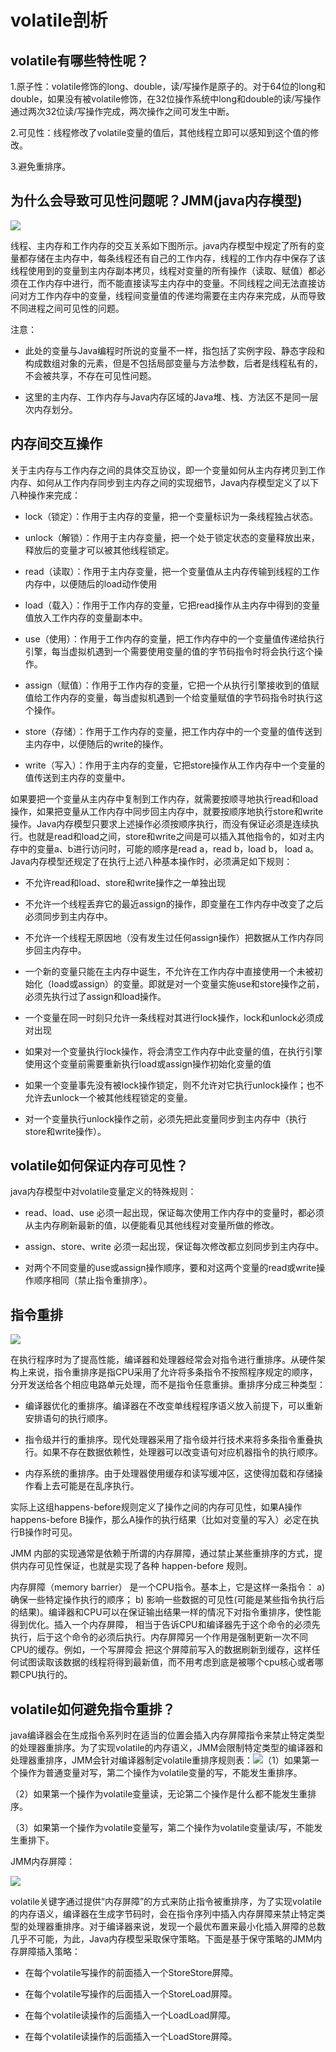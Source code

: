 # volatile剖析

## volatile有哪些特性呢？

1.原子性：volatile修饰的long、double，读/写操作是原子的。对于64位的long和double，如果没有被volatile修饰，在32位操作系统中long和double的读/写操作通过两次32位读/写操作完成，两次操作之间可发生中断。

2.可见性：线程修改了volatile变量的值后，其他线程立即可以感知到这个值的修改。

3.避免重排序。

## 为什么会导致可见性问题呢？JMM\(java内存模型\)

![](/assets/091134177063947.jpg)

线程、主内存和工作内存的交互关系如下图所示。java内存模型中规定了所有的变量都存储在主内存中，每条线程还有自己的工作内存，线程的工作内存中保存了该线程使用到的变量到主内存副本拷贝，线程对变量的所有操作（读取、赋值）都必须在工作内存中进行，而不能直接读写主内存中的变量。不同线程之间无法直接访问对方工作内存中的变量，线程间变量值的传递均需要在主内存来完成，从而导致不同进程之间可见性的问题。

注意：

* 此处的变量与Java编程时所说的变量不一样，指包括了实例字段、静态字段和构成数组对象的元素，但是不包括局部变量与方法参数，后者是线程私有的，不会被共享，不存在可见性问题。

* 这里的主内存、工作内存与Java内存区域的Java堆、栈、方法区不是同一层次内存划分。

## 内存间交互操作

关于主内存与工作内存之间的具体交互协议，即一个变量如何从主内存拷贝到工作内存、如何从工作内存同步到主内存之间的实现细节，Java内存模型定义了以下八种操作来完成：

* lock（锁定）：作用于主内存的变量，把一个变量标识为一条线程独占状态。

* unlock（解锁）：作用于主内存变量，把一个处于锁定状态的变量释放出来，释放后的变量才可以被其他线程锁定。

* read（读取）：作用于主内存变量，把一个变量值从主内存传输到线程的工作内存中，以便随后的load动作使用

* load（载入）：作用于工作内存的变量，它把read操作从主内存中得到的变量值放入工作内存的变量副本中。

* use（使用）：作用于工作内存的变量，把工作内存中的一个变量值传递给执行引擎，每当虚拟机遇到一个需要使用变量的值的字节码指令时将会执行这个操作。

* assign（赋值）：作用于工作内存的变量，它把一个从执行引擎接收到的值赋值给工作内存的变量，每当虚拟机遇到一个给变量赋值的字节码指令时执行这个操作。

* store（存储）：作用于工作内存的变量，把工作内存中的一个变量的值传送到主内存中，以便随后的write的操作。

* write（写入）：作用于主内存的变量，它把store操作从工作内存中一个变量的值传送到主内存的变量中。

如果要把一个变量从主内存中复制到工作内存，就需要按顺寻地执行read和load操作，如果把变量从工作内存中同步回主内存中，就要按顺序地执行store和write操作。Java内存模型只要求上述操作必须按顺序执行，而没有保证必须是连续执行。也就是read和load之间，store和write之间是可以插入其他指令的，如对主内存中的变量a、b进行访问时，可能的顺序是read a，read b，load b， load a。Java内存模型还规定了在执行上述八种基本操作时，必须满足如下规则：

* 不允许read和load、store和write操作之一单独出现

* 不允许一个线程丢弃它的最近assign的操作，即变量在工作内存中改变了之后必须同步到主内存中。

* 不允许一个线程无原因地（没有发生过任何assign操作）把数据从工作内存同步回主内存中。

* 一个新的变量只能在主内存中诞生，不允许在工作内存中直接使用一个未被初始化（load或assign）的变量。即就是对一个变量实施use和store操作之前，必须先执行过了assign和load操作。

* 一个变量在同一时刻只允许一条线程对其进行lock操作，lock和unlock必须成对出现

* 如果对一个变量执行lock操作，将会清空工作内存中此变量的值，在执行引擎使用这个变量前需要重新执行load或assign操作初始化变量的值

* 如果一个变量事先没有被lock操作锁定，则不允许对它执行unlock操作；也不允许去unlock一个被其他线程锁定的变量。

* 对一个变量执行unlock操作之前，必须先把此变量同步到主内存中（执行store和write操作）。

## volatile如何保证内存可见性？

java内存模型中对volatile变量定义的特殊规则：

* read、load、use 必须一起出现，保证每次使用工作内存中的变量时，都必须从主内存刷新最新的值，以便能看见其他线程对变量所做的修改。

* assign、store、write 必须一起出现，保证每次修改都立刻同步到主内存中。

* 对两个不同变量的use或assign操作顺序，要和对这两个变量的read或write操作顺序相同（禁止指令重排序）。

## 指令重排

![](/assets/20181128180644795.png)

在执行程序时为了提高性能，编译器和处理器经常会对指令进行重排序。从硬件架构上来说，指令重排序是指CPU采用了允许将多条指令不按照程序规定的顺序，分开发送给各个相应电路单元处理，而不是指令任意重排。重排序分成三种类型：

* 编译器优化的重排序。编译器在不改变单线程程序语义放入前提下，可以重新安排语句的执行顺序。

* 指令级并行的重排序。现代处理器采用了指令级并行技术来将多条指令重叠执行。如果不存在数据依赖性，处理器可以改变语句对应机器指令的执行顺序。

* 内存系统的重排序。由于处理器使用缓存和读写缓冲区，这使得加载和存储操作看上去可能是在乱序执行。

实际上这组happens-before规则定义了操作之间的内存可见性，如果A操作happens-before B操作，那么A操作的执行结果（比如对变量的写入）必定在执行B操作时可见。

JMM 内部的实现通常是依赖于所谓的内存屏障，通过禁止某些重排序的方式，提供内存可见性保证，也就是实现了各种 happen-before 规则。

内存屏障（memory barrier） 是一个CPU指令。基本上，它是这样一条指令： a\) 确保一些特定操作执行的顺序； b\) 影响一些数据的可见性\(可能是某些指令执行后的结果\)。编译器和CPU可以在保证输出结果一样的情况下对指令重排序，使性能得到优化。插入一个内存屏障， 相当于告诉CPU和编译器先于这个命令的必须先执行，后于这个命令的必须后执行。内存屏障另一个作用是强制更新一次不同CPU的缓存。例如，一个写屏障会 把这个屏障前写入的数据刷新到缓存，这样任何试图读取该数据的线程将得到最新值，而不用考虑到底是被哪个cpu核心或者哪颗CPU执行的。

## volatile如何避免指令重排？

java编译器会在生成指令系列时在适当的位置会插入内存屏障指令来禁止特定类型的处理器重排序。为了实现volatile的内存语义，JMM会限制特定类型的编译器和处理器重排序，JMM会针对编译器制定volatile重排序规则表：![](/assets/2615789-fa62c72e7ec4ccb0.png)（1）如果第一个操作为普通变量对写，第二个操作为volatile变量的写，不能发生重排序。

（2）如果第一个操作为volatile变量读，无论第二个操作是什么都不能发生重排序。

（3）如果第一个操作为volatile变量写，第二个操作为volatile变量读/写，不能发生重排下。

JMM内存屏障：

![](/assets/2615789-27cf04634cbdf284.png)

volatile关键字通过提供“内存屏障”的方式来防止指令被重排序，为了实现volatile的内存语义，编译器在生成字节码时，会在指令序列中插入内存屏障来禁止特定类型的处理器重排序。对于编译器来说，发现一个最优布置来最小化插入屏障的总数几乎不可能，为此，Java内存模型采取保守策略。下面是基于保守策略的JMM内存屏障插入策略：

* 在每个volatile写操作的前面插入一个StoreStore屏障。

* 在每个volatile写操作的后面插入一个StoreLoad屏障。

* 在每个volatile读操作的后面插入一个LoadLoad屏障。

* 在每个volatile读操作的后面插入一个LoadStore屏障。



